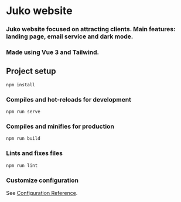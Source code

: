# Juko website

### Juko website focused on attracting clients. Main features: landing page, email service and dark mode.
### Made using Vue 3 and Tailwind.

## Project setup
```
npm install
```

### Compiles and hot-reloads for development
```
npm run serve
```

### Compiles and minifies for production
```
npm run build
```

### Lints and fixes files
```
npm run lint
```

### Customize configuration
See [Configuration Reference](https://cli.vuejs.org/config/).
